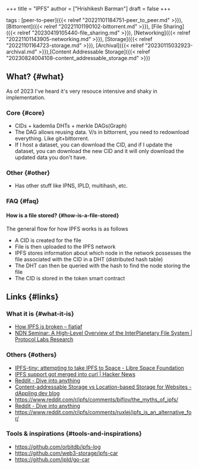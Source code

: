 +++
title = "IPFS"
author = ["Hrishikesh Barman"]
draft = false
+++

tags
: [peer-to-peer]({{< relref "20221101184751-peer_to_peer.md" >}}), [Bittorrent]({{< relref "20221101190102-bittorrent.md" >}}), [File Sharing]({{< relref "20230419105440-file_sharing.md" >}}), [Networking]({{< relref "20221101143905-networking.md" >}}), [Storage]({{< relref "20221101164723-storage.md" >}}), [Archival]({{< relref "20230115032923-archival.md" >}}),[Content Addressable Storage]({{< relref "20230824004108-content_addressable_storage.md" >}})


## What? {#what}

As of 2023 I've heard it's very resouce intensive and shaky in implementation.


### Core {#core}

-   CIDs + kademlia DHTs + merkle DAGs(Graph)
-   The DAG allows reusing data. V/s in bittorrent, you need to redownload everything. Like git+bittorrent.
-   If I host a dataset, you can download the CID, and if I update the dataset, you can download the new CID and it will only download the updated data you don't have.


### Other {#other}

-   Has other stuff like IPNS, IPLD, multihash, etc.


### FAQ {#faq}


#### How is a file stored? {#how-is-a-file-stored}

The general flow for how IPFS works is as follows

-   A CID is created for the file
-   File is then uploaded to the IPFS network
-   IPFS stores information about which node in the network possesses the file associated with the CID in a DHT (distributed hash table)
-   The DHT can then be queried with the hash to find the node storing the file
-   The CID is stored in the token smart contract


## Links {#links}


### What it is {#what-it-is}

-   [How IPFS is broken – fiatjaf](https://fiatjaf.com/d5031e5b.html)
-   [NDN Seminar: A High-Level Overview of the InterPlanetary File System | Protocol Labs Research](https://research.protocol.ai/blog/2020/ndn-seminar-a-high-level-overview-of-the-interplanetary-file-system/)


### Others {#others}

-   [IPFS-tiny: attempting to take IPFS to Space - Libre Space Foundation](https://libre.space/2023/04/12/ipfs-tiny/)
-   [IPFS support got merged into curl | Hacker News](https://news.ycombinator.com/item?id=37628525)
-   [Reddit - Dive into anything](https://www.reddit.com/r/ipfs/comments/z98w6r/ipld_ipfs_and_distributed_data_storage/)
-   [Content-addressable Storage vs Location-based Storage for Websites - dAppling dev blog](https://blog.dappling.network/content-addressable-storage-vs-location-based-storage-for-websites/)
-   <https://www.reddit.com/r/ipfs/comments/biflov/the_myths_of_ipfs/>
-   [Reddit - Dive into anything](https://www.reddit.com/r/ipfs/comments/srf5kf/why_would_i_or_someone_host_ipfs_to_share_their/)
-   <https://www.reddit.com/r/ipfs/comments/ruxlej/ipfs_is_an_alternative_for/>


### Tools &amp; inspirations {#tools-and-inspirations}

-   <https://github.com/orbitdb/ipfs-log>
-   <https://github.com/web3-storage/ipfs-car>
-   <https://github.com/ipld/go-car>
